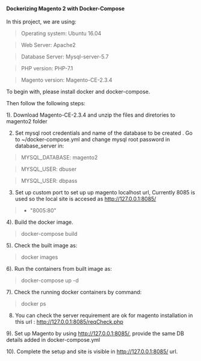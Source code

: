 #### Dockerizing Magento 2 with Docker-Compose

In this project, we are using:

> Operating system: Ubuntu 16.04

> Web Server: Apache2

> Database Server: Mysql-server-5.7

> PHP version: PHP-7.1

> Magento version: Magento-CE-2.3.4

To begin with, please install docker and docker-compose. 

Then follow the following steps:

1). Download Magento-CE-2.3.4 and unzip the files and diretories to magento2 folder 


2) Set mysql root credentials and name of the database to be created . Go to ~/docker-compose.yml and change mysql root password in database_server in:

>  MYSQL_DATABASE: magento2

>  MYSQL_USER: dbuser

>  MYSQL_USER: dbpass

3) Set up custom port to set up up magento localhost url, Currently 8085 is used so the local site is accesed as http://127.0.0.1:8085/
>   - "8005:80"

4). Build the docker image.

> docker-compose build

5). Check the built image as:

> docker images

6). Run the containers from built image as:

> docker-compose up -d

7). Check the running docker containers by command:

> docker ps

8) You can check the server requirement are ok for magento installation in this url : http://127.0.0.1:8085/reqCheck.php

9). Set up Magento by using http://127.0.0.1:8085/, provide the same DB details added in docker-compose.yml

10). Complete the setup and site is visible in http://127.0.0.1:8085/ url.

